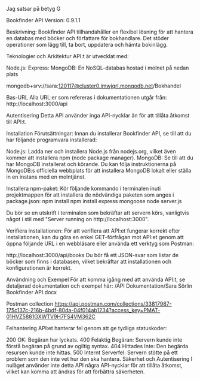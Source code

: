 Jag satsar på betyg G 

Bookfinder API
Version: 0.9.1.1

Beskrivning:
Bookfinder API tillhandahåller en flexibel lösning för att hantera en databas med böcker och författare för bokhandlare. Det stöder operationer som lägg till, ta bort, uppdatera och hämta bokinlägg.

Teknologier och Arkitektur
API:t är utvecklat med:

Node.js: 
Express:
MongoDB: En NoSQL-databas hostad  i molnet på nedan plats

mongodb+srv://sara:120117@cluster0.imwjqrl.mongodb.net/Bokhandel

Bas-URL
Alla URL:er som refereras i dokumentationen utgår från:
http://localhost:3000/api

Autentisering
Detta API använder inga API-nycklar än för att tillåta åtkomst till API:t.



Installation
Förutsättningar:
Innan du installerar Bookfinder API, se till att du har följande programvara installerad:

Node.js: Ladda ner och installera Node.js från nodejs.org, vilket även kommer att installera npm (node package manager).
MongoDB: Se till att du har MongoDB installerat och körande. Du kan följa instruktionerna på MongoDB:s officiella webbplats för att installera MongoDB lokalt eller ställa in en instans med en molntjänst.


Installera npm-paket:
Kör följande kommando i terminalen inuti projektmappen för att installera de nödvändiga paketen som anges i package.json:
npm install
npm install express mongoose
node server.js




Du bör se en utskrift i terminalen som bekräftar att servern körs, vanligtvis något i stil med "Server running on http://localhost:3000".

Verifiera installationen:
För att verifiera att API:et fungerar korrekt efter installationen, kan du göra en enkel GET-förfrågan mot API:et genom att öppna följande URL i en webbläsare eller använda ett verktyg som Postman:

http://localhost:3000/api/books
Du bör få ett JSON-svar som listar de böcker som finns i databasen, vilket bekräftar att installationen och konfigurationen är korrekt.


Användning och Exempel
För att komma igång med att använda API:t, se detaljerad dokumentation och exempel här:
/API Dokumentation/Sara Sörlin Bookfinder API.docx

Postman collection
https://api.postman.com/collections/33817987-175c137c-216b-4bdf-80da-04f014ab1234?access_key=PMAT-01HVZ5881GXWTV9H7FS4VM362C

 

Felhantering
API:et hanterar fel genom att ge tydliga statuskoder:

200 OK: Begäran har lyckats.
400 Felaktig Begäran: Servern kunde inte förstå begäran på grund av ogiltig syntax.
404 Hittades Inte: Den begärda resursen kunde inte hittas.
500 Internt Serverfel: Servern stötte på ett problem som den inte vet hur den ska hantera.
Säkerhet och Autentisering
I nuläget använder inte detta API några API-nycklar för att tillåta åtkomst, vilket kan komma att ändras för att förbättra säkerheten.
